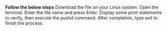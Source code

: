**Follow the below steps**
Download the file on your Linux system.
Open the terminal.
Enter the file name and press Enter.
Display some print statements to verify, then execute the pushd command.
After completion, type exit to finish the process.
